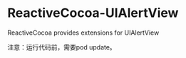 # ReactiveCocoa-UIAlertView
ReactiveCocoa provides extensions for UIAlertView

注意：运行代码前，需要pod update。
